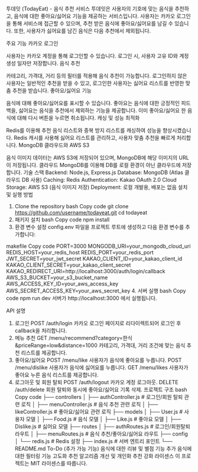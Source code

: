 투데잇 (TodayEat) - 음식 추천 서비스
투데잇은 사용자의 기호에 맞는 음식을 추천하고, 음식에 대한 좋아요/싫어요 기능을 제공하는 서비스입니다. 사용자는 카카오 로그인을 통해 서비스에 접근할 수 있으며, 추천 받은 음식에 좋아요/싫어요를 남길 수 있습니다. 또한, 사용자가 싫어요를 남긴 음식은 다음 추천에서 제외됩니다.

주요 기능
카카오 로그인

사용자는 카카오 계정을 통해 로그인할 수 있습니다.
로그인 시, 사용자 고유 ID와 계정 생성 일자만 저장합니다.
음식 추천

카테고리, 가격대, 거리 등의 필터를 적용해 음식 추천이 가능합니다.
로그인하지 않은 사용자는 일반적인 추천을 받을 수 있고, 로그인한 사용자는 싫어요 리스트를 반영한 맞춤 추천을 받습니다.
좋아요/싫어요 기능

음식에 대해 좋아요/싫어요를 표시할 수 있습니다.
좋아요는 음식에 대한 긍정적인 피드백을, 싫어요는 음식을 추천에서 제외하는 기능을 제공합니다.
이미 좋아요/싫어요 한 음식에 대해 다시 버튼을 누르면 취소됩니다.
캐싱 및 성능 최적화

Redis를 이용해 추천 음식 리스트와 중복 방지 리스트를 캐싱하여 성능을 향상시켰습니다.
Redis 캐시를 사용해 싫어요 리스트를 관리하고, 사용자 맞춤 추천을 빠르게 처리합니다.
MongoDB 클라우드와 AWS S3

음식 이미지 데이터는 AWS S3에 저장되어 있으며, MongoDB에 해당 이미지의 URL이 저장됩니다.
클라우드 MongoDB를 이용해 DB를 로컬 환경이 아닌 클라우드에 저장합니다.
기술 스택
Backend: Node.js, Express.js
Database: MongoDB (Atlas 클라우드 DB 사용)
Caching: Redis
Authentication: Kakao OAuth 2.0
Cloud Storage: AWS S3 (음식 이미지 저장)
Deployment: 로컬 개발용, 배포는 없음
설치 및 실행 방법
1. Clone the repository
bash
Copy code
git clone https://github.com/username/todayeat.git
cd todayeat
2. 패키지 설치
bash
Copy code
npm install
3. 환경 변수 설정
config.env 파일을 프로젝트 루트에 생성하고 다음 환경 변수를 추가합니다:

makefile
Copy code
PORT=3000
MONGODB_URI=your_mongodb_cloud_uri
REDIS_HOST=your_redis_host
REDIS_PORT=your_redis_port
JWT_SECRET=your_jwt_secret
KAKAO_CLIENT_ID=your_kakao_client_id
KAKAO_CLIENT_SECRET=your_kakao_client_secret
KAKAO_REDIRECT_URI=http://localhost:3000/auth/login/callback
AWS_S3_BUCKET=your_s3_bucket_name
AWS_ACCESS_KEY_ID=your_aws_access_key
AWS_SECRET_ACCESS_KEY=your_aws_secret_key
4. 서버 실행
bash
Copy code
npm run dev
서버가 http://localhost:3000 에서 실행됩니다.

API 설명
1. 로그인
POST /auth/login
카카오 로그인 페이지로 리다이렉트되어 로그인 후 callback을 처리합니다.
2. 메뉴 추천
GET /menu/recommend?category=한식&priceRange=low&distance=1000
카테고리, 가격대, 거리 조건에 맞는 음식 추천 리스트를 제공합니다.
3. 좋아요/싫어요
POST /menu/like
사용자가 음식에 좋아요를 누릅니다.
POST /menu/dislike
사용자가 음식에 싫어요를 누릅니다.
GET /menu/likes
사용자가 좋아요 누른 음식 리스트를 제공합니다.
4. 로그아웃 및 회원 탈퇴
POST /auth/logout
카카오 계정 로그아웃.
DELETE /auth/delete
회원 탈퇴와 동시에 좋아요/싫어요 기록 삭제.
프로젝트 구조
bash
Copy code
├── controllers
│   ├── authController.js  # 로그인/회원 탈퇴 관련 로직
│   ├── menuController.js  # 음식 추천 관련 로직
│   ├── likeController.js  # 좋아요/싫어요 관련 로직
├── models
│   ├── User.js  # 사용자 모델
│   ├── Food.js  # 음식 모델
│   ├── Like.js  # 좋아요 모델
│   ├── Dislike.js  # 싫어요 모델
├── routes
│   ├── authRoutes.js  # 로그인/회원탈퇴 라우트
│   ├── menuRoutes.js  # 음식 추천/좋아요/싫어요 라우트
├── config
│   └── redis.js  # Redis 설정
├── index.js  # 서버 엔트리 포인트
└── README.md
To-Do (추가 가능 기능)
음식에 대한 리뷰 및 별점 기능 추가
음식에 대한 필터링 기능 고도화
추천 알고리즘 개선 및 개인화 추천 강화
라이센스
이 프로젝트는 MIT 라이센스를 따릅니다.

